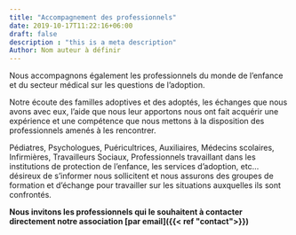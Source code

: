 ```yaml
---
title: "Accompagnement des professionnels"
date: 2019-10-17T11:22:16+06:00
draft: false
description : "this is a meta description"
Author: Nom auteur à définir
---
```


Nous accompagnons également les professionnels du monde de l’enfance et du secteur médical sur les questions de l’adoption.

Notre écoute des familles adoptives et des adoptés, les échanges que nous avons avec eux, l’aide que nous leur apportons nous ont fait acquérir une expérience et une compétence que nous mettons à la disposition des professionnels amenés à les rencontrer.

Pédiatres, Psychologues, Puéricultrices, Auxiliaires, Médecins scolaires, Infirmières, Travailleurs Sociaux, Professionnels travaillant dans les institutions de protection de l’enfance, les services d’adoption, etc…désireux de s’informer nous sollicitent et nous assurons des groupes de formation et d’échange pour travailler sur les situations auxquelles ils sont confrontés.

**Nous invitons les professionnels qui le souhaitent à contacter directement notre association [par email]({{< ref "contact">}})**